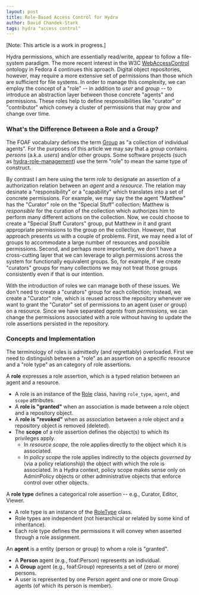 ```yaml
---
layout: post
title: Role-Based Access Control for Hydra
author: David Chandek-Stark
tags: hydra "access control"
---
```


[Note: This article is a work in progress.]

Hydra permissions, which are essentially read/write, appear to follow a file-system paradigm. The more recent interest in the W3C [WebAccessControl](http://www.w3.org/wiki/WebAccessControl) ontology in Fedora 4 continues this aproach. Digital object repositories, however, may require a more extensive set of permissions than those which are sufficient for file systems. In order to manage this complexity, we can employ the concept of a "role" -- in addition to *user* and *group* -- to introduce an abstraction layer between those concrete "agents" and permissions.  These roles help to define responsibilities like "curator" or "contributor" which convey a cluster of permissions that may grow and change over time.

### What's the Difference Between a Role and a Group?

The FOAF vocabulary defines the term [Group](http://xmlns.com/foaf/spec/#term_Group) as "a collection of individual agents".  For the purposes of this article we may say that a group contains *persons* (a.k.a. *users*) and/or other groups. Some software projects (such as [hydra-role-management](https://github.com/projecthydra/hydra-role-management)) use the term "role" to mean the same type of construct.

By contrast I am here using the term *role* to designate an assertion of a authorization relation between an *agent* and a *resource*.  The relation may desinate a "responsibility" or a "capability" which translates into a set of concrete permissions.  For example, we may say the the agent "Matthew" has the "Curator" role on the "Special Stuff" collection; Matthew is *responsible* for the curation of the collection which authorizes him to perform many different actions on the collection.  Now, we could choose to create a "Special Stuff Curators" group, put Matthew in it and grant appropriate permissions to the group on the collection. However, that approach presents us with a couple of problems.  First, we may need a lot of groups to accommodate a large number of resources and possible permissions.  Second, and perhaps more importantly, we don't have a cross-cutting layer that we can leverage to align permissions across the system for functionally equivalent groups.  So, for example, if we create "curators" groups for many collections we may not treat those groups consistently even if that is our intention.

With the introduction of roles we can manage both of these issues.  We don't need to create a "curators" group for each collection; instead, we create a "Curator" role, which is reused across the repository whenever we want to grant the "Curator" set of permissions to an agent (user or group) on a resource.  Since we have separated *agents* from *permissions*, we can change the permissions associated with a role without having to update the role assertions persisted in the repository.

### Concepts and Implementation

The terminology of roles is admittedly (and regrettably) overloaded.  First we need to distinguish between a "role" as an assertion on a specific resource and a "role type" as an category of role assertions.

A **role** expresses a role assertion, which is a typed relation between an agent and a resource.

- A role is an instance of the [Role](https://github.com/duke-libraries/ddr-models/blob/v2.0.1/lib/ddr/auth/roles/role.rb) class, having `role_type`, `agent`, and `scope` attributes.
- A **role is "granted"** when an association is made between a role object and a repository object.
- A **role is "revoked"** when as association between a role object and a repository object is removed (deleted).
- The **scope** of a role assertion defines the object(s) to which its privileges apply.
  - In *resource scope*, the role applies directly to the object which it is associated.
  - In *policy scope* the role applies indirectly to the objects *governed by* (via a policy relationship) the object with which the role is associated.  In a Hydra context, policy scope makes sense only on AdminPolicy objects or other administrative objects that enforce control over other objects.

A **role type** defines a categorical role assertion -- e.g., Curator, Editor, Viewer.

- A role type is an instance of the [RoleType](https://github.com/duke-libraries/ddr-models/blob/v2.0.1/lib/ddr/auth/roles/role_type.rb) class.
- Role types are independent (not hierarchical or related by some kind of inheritance).
- Each role type defines the permissions it will convey when asserted through a role assignment.

An **agent** is a entity (person or group) to whom a role is "granted".

- A **Person** agent (e.g., foaf:Person) represents an individual.
- A **Group** agent (e.g., foaf:Group) represents a set of (zero or more) persons.
- A user is represented by one Person agent and one or more Group agents (of which its person is member).

